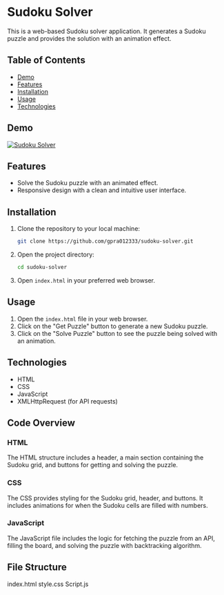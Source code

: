 # Sudoku Solver

This is a web-based Sudoku solver application. It generates a Sudoku puzzle and provides the solution with an animation effect. 

## Table of Contents
- [Demo](#demo)
- [Features](#features)
- [Installation](#installation)
- [Usage](#usage)
- [Technologies](#technologies)

## Demo
[![Sudoku Solver](sudoku_solver_demo.gif)](https://github.com/gpra012333/Sudoku-Solver/assets/142736928/90cc686a-46d1-47ed-911a-1580a3b72a14)

## Features
- Solve the Sudoku puzzle with an animated effect.
- Responsive design with a clean and intuitive user interface.

## Installation
1. Clone the repository to your local machine:
    ```bash
    git clone https://github.com/gpra012333/sudoku-solver.git
    ```
2. Open the project directory:
    ```bash
    cd sudoku-solver
    ```
3. Open `index.html` in your preferred web browser.

## Usage
1. Open the `index.html` file in your web browser.
2. Click on the "Get Puzzle" button to generate a new Sudoku puzzle.
3. Click on the "Solve Puzzle" button to see the puzzle being solved with an animation.

## Technologies
- HTML
- CSS
- JavaScript
- XMLHttpRequest (for API requests)

## Code Overview

### HTML
The HTML structure includes a header, a main section containing the Sudoku grid, and buttons for getting and solving the puzzle.

### CSS
The CSS provides styling for the Sudoku grid, header, and buttons. It includes animations for when the Sudoku cells are filled with numbers.

### JavaScript
The JavaScript file includes the logic for fetching the puzzle from an API, filling the board, and solving the puzzle with backtracking algorithm.

## File Structure
index.html
style.css
Script.js
